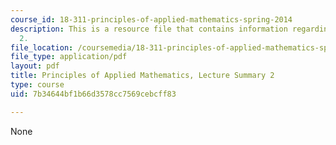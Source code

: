 ```yaml
---
course_id: 18-311-principles-of-applied-mathematics-spring-2014
description: This is a resource file that contains information regarding lecture summary
  2.
file_location: /coursemedia/18-311-principles-of-applied-mathematics-spring-2014/7b34644bf1b66d3578cc7569cebcff83_MIT18_311S14_Lecture2.pdf
file_type: application/pdf
layout: pdf
title: Principles of Applied Mathematics, Lecture Summary 2
type: course
uid: 7b34644bf1b66d3578cc7569cebcff83

---
```

None